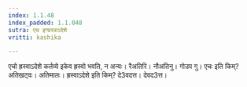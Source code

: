 ```yaml
---
index: 1.1.48
index_padded: 1.1.048
sutra: एच इग्घ्रस्वाऽदेशे
vritti: kashika

---
```

एचो ह्रस्वाऽदेशे कर्तव्ये इकेव ह्रस्वो भवति, न अन्यः। रैअतिरि। नौअतिनु। गोउप गु। एचः इति किम्? अतिखट्वः। अतिमालः। ह्रस्वाऽदेशे इति किम्? दे3वदत्त। देवद3त्त।